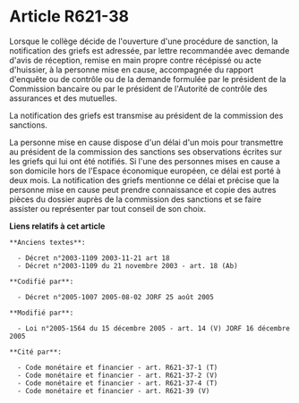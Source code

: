 # Article R621-38

Lorsque le collège décide de l'ouverture d'une procédure de sanction, la notification des griefs est adressée, par lettre
recommandée avec demande d'avis de réception, remise en main propre contre récépissé ou acte d'huissier, à la personne mise
en cause, accompagnée du rapport d'enquête ou de contrôle ou de la demande formulée par le président de la Commission
bancaire ou par le président de l'Autorité de contrôle des assurances et des mutuelles.

La notification des griefs est transmise au président de la commission des sanctions.

La personne mise en cause dispose d'un délai d'un mois pour transmettre au président de la commission des sanctions ses
observations écrites sur les griefs qui lui ont été notifiés. Si l'une des personnes mises en cause a son domicile hors de
l'Espace économique européen, ce délai est porté à deux mois. La notification des griefs mentionne ce délai et précise que la
personne mise en cause peut prendre connaissance et copie des autres pièces du dossier auprès de la commission des sanctions
et se faire assister ou représenter par tout conseil de son choix.

**Liens relatifs à cet article**

	**Anciens textes**:

	  - Décret n°2003-1109 2003-11-21 art 18
	  - Décret n°2003-1109 du 21 novembre 2003 - art. 18 (Ab)

	**Codifié par**:

	  - Décret n°2005-1007 2005-08-02 JORF 25 août 2005

	**Modifié par**:

	  - Loi n°2005-1564 du 15 décembre 2005 - art. 14 (V) JORF 16 décembre 2005

	**Cité par**:

	  - Code monétaire et financier - art. R621-37-1 (T)
	  - Code monétaire et financier - art. R621-37-2 (V)
	  - Code monétaire et financier - art. R621-37-4 (T)
	  - Code monétaire et financier - art. R621-39 (V)
